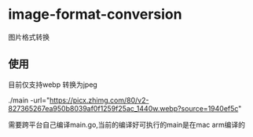 # image-format-conversion
图片格式转换

## 使用
目前仅支持webp 转换为jpeg

./main -url="https://picx.zhimg.com/80/v2-827365267ea950b8039af0f1259f25ac_1440w.webp?source=1940ef5c"

需要跨平台自己编译main.go,当前的编译好可执行的main是在mac arm编译的